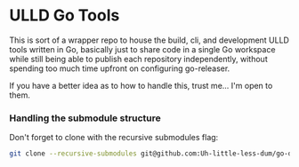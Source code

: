 # ULLD Go Tools


This is sort of a wrapper repo to house the build, cli, and development ULLD tools written in Go, basically just to share code in a single Go workspace while still being able to publish each repository independently, without spending too much time upfront on configuring go-releaser.

If you have a better idea as to how to handle this, trust me... I'm open to them.


### Handling the submodule structure

Don't forget to clone with the recursive submodules flag:

```zsh
git clone --recursive-submodules git@github.com:Uh-little-less-dum/go-dum.git
```
